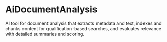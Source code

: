 # AiDocumentAnalysis
AI tool for document analysis that extracts metadata and text, indexes and chunks content for qualification-based searches, and evaluates relevance with detailed summaries and scoring.
